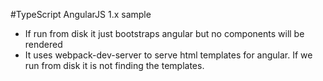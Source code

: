 #TypeScript AngularJS 1.x sample

- If run from disk it just bootstraps angular but no components will be rendered
- It uses webpack-dev-server to serve html templates for angular. If we run from disk it is not finding the templates.